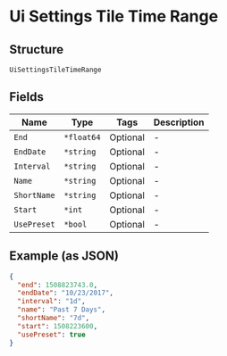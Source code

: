 
# Ui Settings Tile Time Range

## Structure

`UiSettingsTileTimeRange`

## Fields

| Name | Type | Tags | Description |
|  --- | --- | --- | --- |
| `End` | `*float64` | Optional | - |
| `EndDate` | `*string` | Optional | - |
| `Interval` | `*string` | Optional | - |
| `Name` | `*string` | Optional | - |
| `ShortName` | `*string` | Optional | - |
| `Start` | `*int` | Optional | - |
| `UsePreset` | `*bool` | Optional | - |

## Example (as JSON)

```json
{
  "end": 1508823743.0,
  "endDate": "10/23/2017",
  "interval": "1d",
  "name": "Past 7 Days",
  "shortName": "7d",
  "start": 1508223600,
  "usePreset": true
}
```

